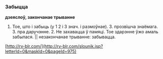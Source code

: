 ### Забыцца
**дзеяслоў, закончанае трыванне**

1. Тое, што і забыць (у 1 2 і 3 знач. і размоўнае). З. прозвішча знаёмага. З. пра даручэнне. 2. Не захавацца ў памяці. Тое здарэнне ўжо амаль забылася. || незакончанае трыванне: забывацца.

<a rel="author">[http://rv-blr.com/](http://rv-blr.com/slounik.jsp?letterId=0&maskId=0&pageId=975)</a>
